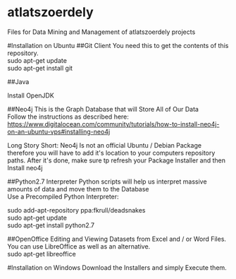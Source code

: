 # atlatszoerdely
Files for Data Mining and Management of atlatszoerdely projects


#Installation on Ubuntu
##Git Client
You need this to get the contents of this repository.  
sudo apt-get update  
sudo apt-get install git  

##Java

Install OpenJDK

##Neo4j
This is the Graph Database that will Store All of Our Data  
Follow the instructions as described here: https://www.digitalocean.com/community/tutorials/how-to-install-neo4j-on-an-ubuntu-vps#installing-neo4j  

Long Story Short: Neo4j Is not an official Ubuntu / Debian Package therefore you will have to add it's location to your computers repository paths. After it's done, make sure tp refresh your Package Installer and then Install neo4j

##Python2.7 Interpreter
Python scripts will help us interpret massive amounts of data and move them to the Database  
Use a Precompiled Python Interpreter: 

sudo add-apt-repository ppa:fkrull/deadsnakes  
sudo apt-get update  
sudo apt-get install python2.7  


##OpenOffice
Editing and Viewing Datasets from Excel and / or Word Files. You can use LibreOffice as well as an alternative.  
sudo apt-get libreoffice  

#Installation on Windows
Download the Installers and simply Execute them.
